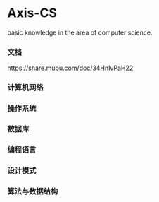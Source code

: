 # Axis-CS
basic knowledge in the area of computer science.

### 文档
https://share.mubu.com/doc/34HnIvPaH22

### 计算机网络

### 操作系统

### 数据库

### 编程语言

### 设计模式

### 算法与数据结构
